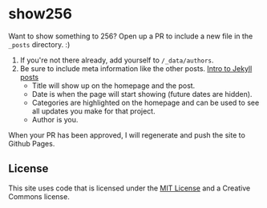# show256

Want to show something to 256? Open up a PR to include a new file in the `_posts` directory. :)

1. If you're not there already, add yourself to `/_data/authors`.
2. Be sure to include meta information like the other posts. [Intro to Jekyll posts](https://jekyllrb.com/docs/posts/)
   * Title will show up on the homepage and the post.
   * Date is when the page will start showing (future dates are hidden).
   * Categories are highlighted on the homepage and can be used to see all updates you make for that project.
   * Author is you.

When your PR has been approved, I will regenerate and push the site to Github Pages.

## License

This site uses code that is licensed under the [MIT License](http://opensource.org/licenses/MIT) and a Creative Commons license.
